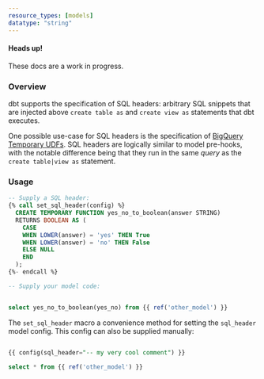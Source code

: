 ```yaml
---
resource_types: [models]
datatype: "string"
---
```

<Alert type='warning'>

<h4>Heads up!</h4>
These docs are a work in progress.

</Alert>

<!----
To-do:
- use the reference doc structure for this article
- check if SQL headers apply to models only
--->


### Overview

dbt supports the specification of SQL headers: arbitrary SQL snippets that are injected above `create table as` and `create view as` statements that dbt executes.

One possible use-case for SQL headers is the specification of [BigQuery Temporary UDFs](https://cloud.google.com/bigquery/docs/reference/standard-sql/user-defined-functions#sql-udf-examples). SQL headers are logically similar to model pre-hooks, with the notable difference being that they run in the same *query* as the `create table|view as` statement.

### Usage

<File name='models/my_model.sql'>

```sql
-- Supply a SQL header:
{% call set_sql_header(config) %}
  CREATE TEMPORARY FUNCTION yes_no_to_boolean(answer STRING)
  RETURNS BOOLEAN AS (
    CASE
    WHEN LOWER(answer) = 'yes' THEN True
    WHEN LOWER(answer) = 'no' THEN False
    ELSE NULL
    END
  );
{%- endcall %}

-- Supply your model code:


select yes_no_to_boolean(yes_no) from {{ ref('other_model') }}
```

</File>


The `set_sql_header` macro a convenience method for setting the `sql_header` model config. This config can also be supplied manually:

<File name='models/my_model.sql'>

```sql

{{ config(sql_header="-- my very cool comment") }}

select * from {{ ref('other_model') }}
```

</File>
